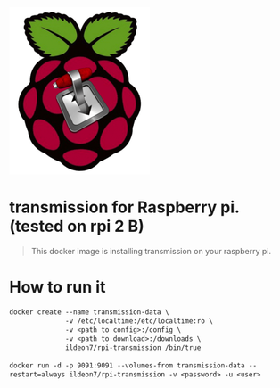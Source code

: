 [![logo](https://raw.githubusercontent.com/ildeon/docker-rpi-transmission/master/logo.png)](https://transmissionbt.com/)

# transmission for Raspberry pi. (tested on rpi 2 B)
> This docker image is installing transmission on your raspberry pi.

# How to run it
```
docker create --name transmission-data \
              -v /etc/localtime:/etc/localtime:ro \
              -v <path to config>:/config \
              -v <path to download>:/downloads \
              ildeon7/rpi-transmission /bin/true

docker run -d -p 9091:9091 --volumes-from transmission-data --restart=always ildeon7/rpi-transmission -v <password> -u <user>
```
